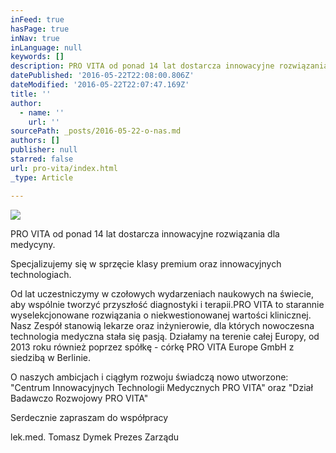 ```yaml
---
inFeed: true
hasPage: true
inNav: true
inLanguage: null
keywords: []
description: PRO VITA od ponad 14 lat dostarcza innowacyjne rozwiązania dla medycyny.
datePublished: '2016-05-22T22:08:00.806Z'
dateModified: '2016-05-22T22:07:47.169Z'
title: ''
author:
  - name: ''
    url: ''
sourcePath: _posts/2016-05-22-o-nas.md
authors: []
publisher: null
starred: false
url: pro-vita/index.html
_type: Article

---
```

![](https://the-grid-user-content.s3-us-west-2.amazonaws.com/eb7c0258-09bc-4c70-b518-2a2f1dbcd917.jpg)

PRO VITA od ponad 14 lat dostarcza innowacyjne rozwiązania dla medycyny.  

Specjalizujemy się w sprzęcie klasy premium oraz innowacyjnych technologiach.

Od lat uczestniczymy w czołowych wydarzeniach naukowych na świecie, aby wspólnie tworzyć przyszłość diagnostyki i terapii.PRO VITA to starannie wyselekcjonowane rozwiązania o niekwestionowanej wartości klinicznej. Nasz Zespół stanowią lekarze oraz inżynierowie, dla których nowoczesna technologia medyczna stała się pasją. Działamy na terenie całej Europy, od 2013 roku również poprzez spółkę - córkę PRO VITA Europe GmbH z siedzibą w Berlinie.

O naszych ambicjach i ciągłym rozwoju świadczą nowo utworzone:  
"Centrum Innowacyjnych Technologii Medycznych PRO VITA" oraz "Dział Badawczo Rozwojowy PRO VITA"

Serdecznie zapraszam do współpracy

lek.med. Tomasz Dymek Prezes Zarządu